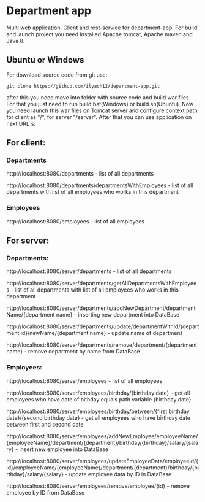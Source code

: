 # Department app
Multi web application.
Client and rest-service for department-app.
For build and launch project you need installed Apache tomcat, Apache maven and Java 8.

## Ubuntu or Windows

For download source code from git use: 

```
git clone https://github.com/ilyach12/department-app.git
```
after this you need move into folder with source code and build war files. For that you just need to run build.bat(Windows) or build.sh(Ubuntu). 
Now you need launch this war files on Tomcat server and configure context path for client as "/", for server "/server". After that you can use application on next URL`s:

## For client:
### Departments

http://localhost:8080/departments - list of all departments

http://localhost:8080/departments/departmentsWithEmployees - list of all departments with list of all employees who works in this department

### Employees

http://localhost:8080/employees - list of all employees

## For server:
### Departments:

http://localhost:8080/server/departments - list of all departments

http://localhost:8080/server/departments/getAllDepartmentsWithEmployees - list of all departments with list of all employees who works in this department

http://localhost:8080/server/departments/addNewDepartment/departmentName/{department name} - inserting new department into DataBase

http://localhost:8080/server/departments/update/departmentWithId/{department id}/newName/{department name} - update name of department

http://localhost:8080/server/departments/remove/department/{department name} - remove department by name from DataBase

### Employees:

http://localhost:8080/server/employees - list of all employees

http://localhost:8080/server/employees/birthday/{birthday date} - get all employees who have date of bithday equals path variable {birthday date}

http://localhost:8080/server/employees/birthday/between/{first birthday date}/{second birthday date} - get all employees who have birthday date between first and second date

http://localhost:8080/server/employees/addNewEmployee/employeeName/{employeeName}/department/{department}/birthday/{birthday}/salary/{salary} - 
insert new employee into DataBase 

http://localhost:8080/server/employees/updateEmployeeData/employeeId/{id}/employeeName/{employeeName}/department/{department}/birthday/{birthday}/salary/{salary} -
update employee data by ID in DataBase 

http://localhost:8080/server/employees/remove/employee/{id} - remove employee by ID from DataBase